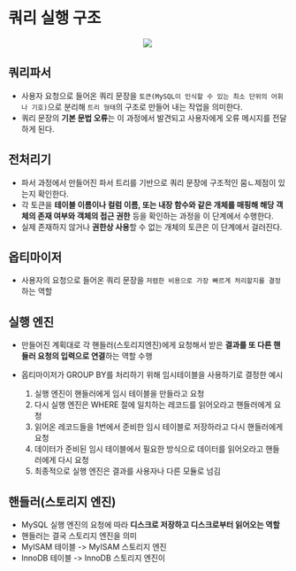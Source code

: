 # 쿼리 실행 구조

<p align="center">
  <img src="https://user-images.githubusercontent.com/76584547/165775553-c5fe3afc-b4df-4f91-a1e9-32691ee7212c.png">
</p>


## 쿼리파서
+ 사용자 요청으로 들어온 쿼리 문장을 `토큰(MySQL이 인식할 수 있는 최소 단위의 어휘나 기호)`으로 분리해 `트리 형태`의 구조로 만들어 내는 작업을 의미한다.
+ 쿼리 문장의 **기본 문법 오류**는 이 과정에서 발견되고 사용자에게 오류 메시지를 전달하게 된다.

## 전처리기
+ 파서 과정에서 만들어진 파서 트리를 기반으로 쿼리 문장에 구조적인 뭄ㄴ제점이 있는지 확인한다.
+ 각 토큰을 **테이블 이름이나 컬럼 이름, 또는 내장 함수와 같은 개체를 매핑해 해당 객체의 존재 여부와 객체의 접근 권한** 등을 확인하는 과정을 이 단계에서 수행한다.
+ 실제 존재하지 않거나 **권한상 사용**할 수 없는 개체의 토큰은 이 단계에서 걸러진다.

## 옵티마이저
+ 사용자의 요청으로 들어온 쿼리 문장을 `저렴한 비용으로 가장 빠르게 처리할지를 결정`하는 역할

## 실행 엔진
+ 만들어진 계획대로 각 핸들러(스토리지엔진)에게 요청해서 받은 **결과를 또 다른 핸들러 요청의 입력으로 연결**하는 역할 수행

+ 옵티마이저가 GROUP BY를 처리하기 위해 임시테이블을 사용하기로 결정한 예시
  1. 실행 엔진이 핸들러에게 임시 테이블을 만들라고 요청
  2. 다시 실행 엔진은 WHERE 절에 일치하는 레코드를 읽어오라고 핸들러에게 요청
  3. 읽어온 레코드들을 1번에서 준비한 임시 테이블로 저장하라고 다시 핸들러에게 요청
  4. 데이터가 준비된 임시 테이블에서 필요한 방식으로 데이터를 읽어오라고 핸들러에게 다시 요청
  5. 최종적으로 실행 엔진은 결과를 사용자나 다른 모듈로 넘김
  
## 핸들러(스토리지 엔진)
+ MySQL 실행 엔진의 요청에 따라 **디스크로 저장하고 디스크로부터 읽어오는 역할**
+ 핸들러는 결국 스토리지 엔진을 의미
+ MyISAM 테이블 -> MyISAM 스토리지 엔진
+ InnoDB 테이블 -> InnoDB 스토리지 엔진이 
